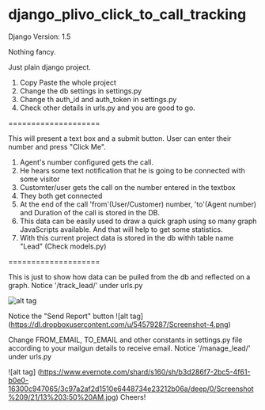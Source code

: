 django_plivo_click_to_call_tracking
====================

Django Version: 1.5

Nothing fancy.

Just plain django project.

1. Copy Paste the whole project
2. Change the db settings in settings.py
3. Change th auth_id and auth_token in settings.py
4. Check other details in urls.py and you are good to go.

====================

This will present a text box and a submit button. User can enter their number and press "Click Me".

1. Agent's number configured gets the call.
2. He hears some text notification that he is going to be connected with some visitor
3. Customter/user gets the call on the number entered in the textbox
4. They both get connected
5. At the end of the call 'from'(User/Customer) number, 'to'(Agent number) and Duration of the call is stored in the DB. 
6. This data can be easily used to draw a quick graph using so many graph JavaScripts available. And that will help to get some statistics.
7. With this current project data is stored in the db withh table name "Lead" (Check models.py)

====================

This is just to show how data can be pulled from the db and reflected on a graph. Notice '/track_lead/' under urls.py

![alt tag](https://www.evernote.com/shard/s160/sh/2f330658-764a-434d-aabe-c47f441feaed/269c4eb3c02cd95bd4fef09c6389b984/deep/0/Screenshot%209/21/13%203:36%20PM.jpg)

Notice the "Send Report" button
![alt tag] (https://dl.dropboxusercontent.com/u/54579287/Screenshot-4.png)

Change FROM_EMAIL, TO_EMAIL and other constants in settings.py file according to your mailgun details to receive email.
Notice '/manage_lead/' under urls.py

![alt tag] (https://www.evernote.com/shard/s160/sh/b3d286f7-2bc5-4f61-b0e0-16300c947065/3c97a2af2d1510e6448734e23212b06a/deep/0/Screenshot%209/21/13%203:50%20AM.jpg)
Cheers!
